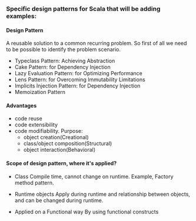 ### Specific design patterns for Scala that will be adding examples: 

#### Design Pattern
A reusable solution to a common recurring problem.
So first of all we need to be possible to identify the problem scenario.

- Typeclass Pattern: Achieving Abstraction
- Cake Pattern: for Dependency Injection
- Lazy Evaluation Pattern: for Optimizing Performance
- Lens Pattern: for Overcoming Immutability Limitations
- Implicits Injection Pattern: for Dependency Injection
- Memoization Pattern

#### Advantages
 - code reuse
 - code extensibility
 - code modifiability.
Purpose:
    - object creation(Creational)
    - class/object composition(Structural)
    - object interaction(Behavioral)

#### Scope of design pattern, where it's applied?
- Class
Compile time, cannot change on runtime.
Example, Factory method pattern.

- Runtime objects
Apply during runtime and relationship between objects, and can be changed during runtime.

- Applied on a Functional way
By using functional constructs